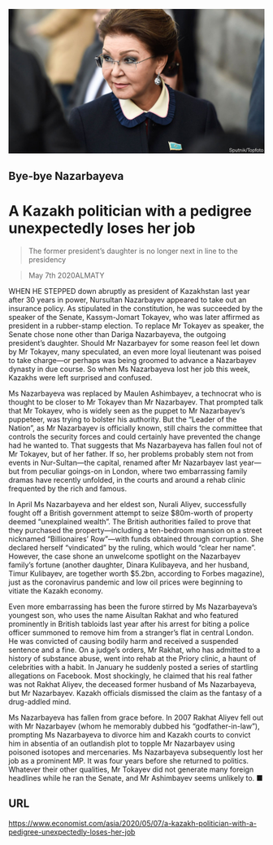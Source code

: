 ![](./images/20200509_ASP007.jpg)

## Bye-bye Nazarbayeva

# A Kazakh politician with a pedigree unexpectedly loses her job

> The former president’s daughter is no longer next in line to the presidency

> May 7th 2020ALMATY

WHEN HE STEPPED down abruptly as president of Kazakhstan last year after 30 years in power, Nursultan Nazarbayev appeared to take out an insurance policy. As stipulated in the constitution, he was succeeded by the speaker of the Senate, Kassym-Jomart Tokayev, who was later affirmed as president in a rubber-stamp election. To replace Mr Tokayev as speaker, the Senate chose none other than Dariga Nazarbayeva, the outgoing president’s daughter. Should Mr Nazarbayev for some reason feel let down by Mr Tokayev, many speculated, an even more loyal lieutenant was poised to take charge—or perhaps was being groomed to advance a Nazarbayev dynasty in due course. So when Ms Nazarbayeva lost her job this week, Kazakhs were left surprised and confused.

Ms Nazarbayeva was replaced by Maulen Ashimbayev, a technocrat who is thought to be closer to Mr Tokayev than Mr Nazarbayev. That prompted talk that Mr Tokayev, who is widely seen as the puppet to Mr Nazarbayev’s puppeteer, was trying to bolster his authority. But the “Leader of the Nation”, as Mr Nazarbayev is officially known, still chairs the committee that controls the security forces and could certainly have prevented the change had he wanted to. That suggests that Ms Nazarbayeva has fallen foul not of Mr Tokayev, but of her father. If so, her problems probably stem not from events in Nur-Sultan—the capital, renamed after Mr Nazarbayev last year—but from peculiar goings-on in London, where two embarrassing family dramas have recently unfolded, in the courts and around a rehab clinic frequented by the rich and famous.

In April Ms Nazarbayeva and her eldest son, Nurali Aliyev, successfully fought off a British government attempt to seize $80m-worth of property deemed “unexplained wealth”. The British authorities failed to prove that they purchased the property—including a ten-bedroom mansion on a street nicknamed “Billionaires’ Row”—with funds obtained through corruption. She declared herself “vindicated” by the ruling, which would “clear her name”. However, the case shone an unwelcome spotlight on the Nazarbayev family’s fortune (another daughter, Dinara Kulibayeva, and her husband, Timur Kulibayev, are together worth $5.2bn, according to Forbes magazine), just as the coronavirus pandemic and low oil prices were beginning to vitiate the Kazakh economy.

Even more embarrassing has been the furore stirred by Ms Nazarbayeva’s youngest son, who uses the name Aisultan Rakhat and who featured prominently in British tabloids last year after his arrest for biting a police officer summoned to remove him from a stranger’s flat in central London. He was convicted of causing bodily harm and received a suspended sentence and a fine. On a judge’s orders, Mr Rakhat, who has admitted to a history of substance abuse, went into rehab at the Priory clinic, a haunt of celebrities with a habit. In January he suddenly posted a series of startling allegations on Facebook. Most shockingly, he claimed that his real father was not Rakhat Aliyev, the deceased former husband of Ms Nazarbayeva, but Mr Nazarbayev. Kazakh officials dismissed the claim as the fantasy of a drug-addled mind.

Ms Nazarbayeva has fallen from grace before. In 2007 Rakhat Aliyev fell out with Mr Nazarbayev (whom he memorably dubbed his “godfather-in-law”), prompting Ms Nazarbayeva to divorce him and Kazakh courts to convict him in absentia of an outlandish plot to topple Mr Nazarbayev using poisoned isotopes and mercenaries. Ms Nazarbayeva subsequently lost her job as a prominent MP. It was four years before she returned to politics. Whatever their other qualities, Mr Tokayev did not generate many foreign headlines while he ran the Senate, and Mr Ashimbayev seems unlikely to. ■

## URL

https://www.economist.com/asia/2020/05/07/a-kazakh-politician-with-a-pedigree-unexpectedly-loses-her-job
